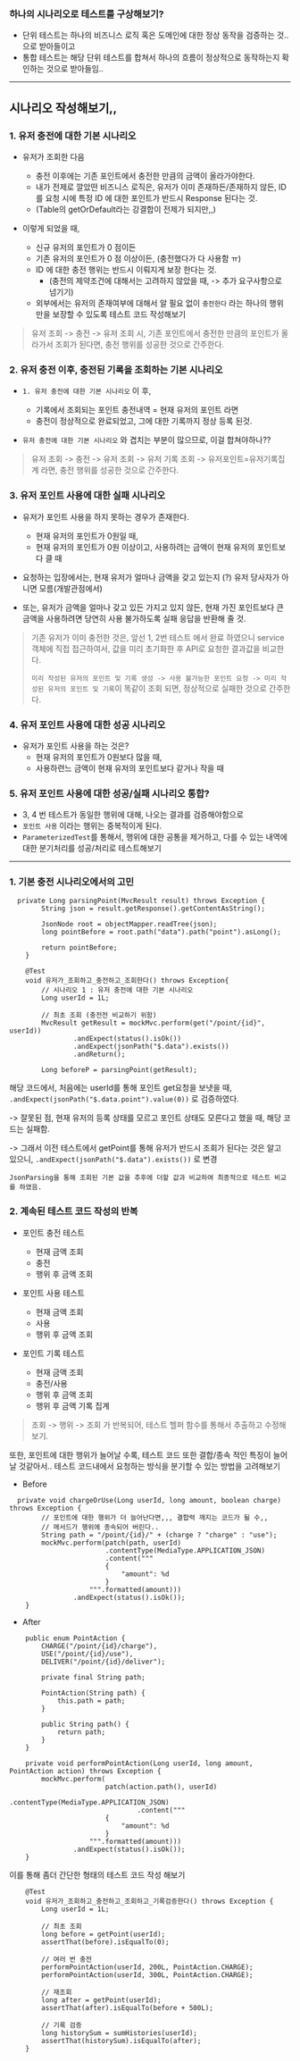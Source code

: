 ### 하나의 시나리오로 테스트를 구상해보기?

- 단위 테스트는 하나의 비즈니스 로직 혹은 도메인에 대한 정상 동작을 검증하는 것.. 으로 받아들이고
- 통합 테스트는 해당 단위 테스트를 합쳐서 하나의 흐름이 정상적으로 동작하는지 확인하는 것으로 받아들임..

---

## 시나리오 작성해보기,,

### 1. 유저 충전에 대한 기본 시나리오 
- 유저가 조회한 다음
   - 충전 이후에는 기존 포인트에서 충전한 만큼의 금액이 올라가야한다.
   - 내가 전제로 깔았떤 비즈니스 로직은, 유저가 이미 존재하든/존재하지 않든, ID를 요청 시에 특정 ID 에 대한 포인트가 반드시 Response 된다는 것.
   - (Table의 getOrDefault라는 강결합이 전제가 되지만,,)


- 이렇게 되었을 때, 
  - 신규 유저의 포인트가 0 점이든
  - 기존 유저의 포인트가 0 점 이상이든, (충전했다가 다 사용함 ㅠ)
  - ID 에 대한 충전 행위는 반드시 이뤄지게 보장 한다는 것.
    - (충전의 제약조건에 대해서는 고려하지 않았을 때, -> 추가 요구사항으로 넘기기)
  - 외부에서는 유저의 존재여부에 대해서 알 필요 없이 `충전한다` 라는 하나의 행위 만을 보장할 수 있도록 테스트 코드 작성해보기

> 유저 조회 -> 충전 -> 유저 조회 시, 기존 포인트에서 충전한 만큼의 포인트가 올라가서 조회가 된다면, 충전 행위를 성공한 것으로 간주한다.
>

### 2. 유저 충전 이후, 충전된 기록을 조회하는 기본 시나리오
- `1. 유저 충전에 대한 기본 시나리오` 이 후, 
    - 기록에서 조회되는 포인트 충전내역 = 현재 유저의 포인트 라면
    - 충전이 정상적으로 완료되었고, 그에 대한 기록까지 정상 등록 된것.


- `유저 충전에 대한 기본 시나리오` 와 겹치는 부분이 많으므로, 이걸 합쳐야하나??
> 유저 조회 -> 충전 -> 유저 조회 -> 유저 기록 조회 -> 유저포인트=유저기록집계 라면, 충전 행위를 성공한 것으로 간주한다.

### 3. 유저 포인트 사용에 대한 실패 시나리오
- 유저가 포인트 사용을 하지 못하는 경우가 존재한다.
  - 현재 유저의 포인트가 0원일 때,
  - 현재 유저의 포인트가 0원 이상이고, 사용하려는 금액이 현재 유저의 포인트보다 클 때


- 요청하는 입장에서는, 현재 유저가 얼마나 금액을 갖고 있는지 (?) 유저 당사자가 아니면 모름(개발관점에서)


- 또는, 유저가 금액을 얼마나 갖고 있든 가지고 있지 않든, 현재 가진 포인트보다 큰 금액을 사용하려면 당연히 사용 불가하도록 실패 응답을 반환해 줄 것.

> 기존 유저가 이미 충전한 것은, 앞선 1, 2번 테스트 에서 완료 하였으니 service 객체에 직접 접근하여서, 값을 미리 초기화한 후 API로 요청한 결과값을 비교한다.
> 
> `미리 작성된 유저의 포인트 및 기록 생성 -> 사용 불가능한 포인트 요청 -> 미리 작성된 유저의 포인트 및 기록`이 똑같이 조회 되면, 정상적으로 실패한 것으로 간주한다.


### 4. 유저 포인트 사용에 대한 성공 시나리오
- 유저가 포인트  사용을 하는 것은?
  - 현재 유저의 포인트가 0원보다 많을 때,
  - 사용하련느 금액이 현재 유저의 포인트보다 같거나 작을 때


### 5. 유저 포인트 사용에 대한 성공/실패 시나리오 통합?
- 3, 4 번 테스트가 동일한 행위에 대해, 나오는 결과를 검증해야함으로
- `포인트 사용` 이라는 행위는 중복적이게 된다.
- `ParameterizedTest`를 통해서, 행위에 대한 공통을 제거하고, 다를 수 있는 내역에 대한 분기처리를 성공/처리로 테스트해보기

---

### 1. 기본 충전 시나리오에서의 고민
```
  private Long parsingPoint(MvcResult result) throws Exception {
        String json = result.getResponse().getContentAsString();

        JsonNode root = objectMapper.readTree(json);
        long pointBefore = root.path("data").path("point").asLong();

        return pointBefore;
    }

    @Test
    void 유저가_조회하고_충전하고_조회한다() throws Exception{
        // 시나리오 1 : 유저 충전에 대한 기본 시나리오
        Long userId = 1L;

        // 최초 조회 (충전전 비교하기 위함)
        MvcResult getResult = mockMvc.perform(get("/point/{id}", userId))
                .andExpect(status().isOk())
                .andExpect(jsonPath("$.data").exists())
                .andReturn();

        Long beforeP = parsingPoint(getResult);
```
해당 코드에서, 처음에는 userId를 통해 포인트 get요청을 보냇을 때, `.andExpect(jsonPath("$.data.point").value(0))` 로 검증하였다.

-> 잘못된 점, 현재 유저의 등록 상태를 모르고 포인트 상태도 모른다고 했을 때, 해당 코드는 실패함.

-> 그래서 이전 테스트에서 getPoint를 통해 유저가 반드시 조회가 된다는 것은 알고 있으니, `.andExpect(jsonPath("$.data").exists())` 로 변경

`JsonParsing을 통해 조회된 기본 값을 추후에 더할 값과 비교하여 최종적으로 테스트 비교를 하였음.`

### 2. 계속된 테스트 코드 작성의 반복
- 포인트 충전 테스트
  - 현재 금액 조회
  - 충전
  - 행위 후 금액 조회

- 포인트 사용 테스트
  - 현재 금액 조회
  - 사용
  - 행위 후 금액 조회

- 포인트 기록 테스트
  - 현재 금액 조회
  - 충전/사용
  - 행위 후 금액 조회
  - 행위 후 금액 기록 집계

> 조회 -> 행위 -> 조회 가 반복되어, 테스트 헬퍼 함수를 통해서 추출하고 수정해보기.

또한, 포인트에 대한 행위가 늘어날 수록, 테스트 코드 또한 결합/종속 적인 특징이 늘어날 것같아서.. 테스트 코드내에서 요청하는 방식을 분기할 수 있는 방법을 고려해보기
- Before
```
  private void chargeOrUse(Long userId, long amount, boolean charge) throws Exception {
        // 포인트에 대한 행위가 더 늘어난다면,,, 결합력 깨지는 코드가 될 수,,
        // 메서드가 행위에 종속되어 버린다..
        String path = "/point/{id}/" + (charge ? "charge" : "use");
        mockMvc.perform(patch(path, userId)
                        .contentType(MediaType.APPLICATION_JSON)
                        .content("""
                        {
                            "amount": %d
                        }
                    """.formatted(amount)))
                .andExpect(status().isOk());
    }
```
- After
```
    public enum PointAction {
        CHARGE("/point/{id}/charge"),
        USE("/point/{id}/use"),
        DELIVER("/point/{id}/deliver");
    
        private final String path;
    
        PointAction(String path) {
            this.path = path;
        }
    
        public String path() {
            return path;
        }
    }
    
    private void performPointAction(Long userId, long amount, PointAction action) throws Exception {
        mockMvc.perform(
                        patch(action.path(), userId)
                                .contentType(MediaType.APPLICATION_JSON)
                                .content("""
                        {
                            "amount": %d
                        }
                    """.formatted(amount)))
                .andExpect(status().isOk());
    }
```

이를 통해 좀더 간단한 형태의 테스트 코드 작성 해보기
```
    @Test
    void 유저가_조회하고_충전하고_조회하고_기록검증한다() throws Exception {
        Long userId = 1L;

        // 최초 조회
        long before = getPoint(userId);
        assertThat(before).isEqualTo(0);

        // 여러 번 충전
        performPointAction(userId, 200L, PointAction.CHARGE);
        performPointAction(userId, 300L, PointAction.CHARGE);

        // 재조회
        long after = getPoint(userId);
        assertThat(after).isEqualTo(before + 500L);

        // 기록 검증
        long historySum = sumHistories(userId);
        assertThat(historySum).isEqualTo(after);
    }

```
